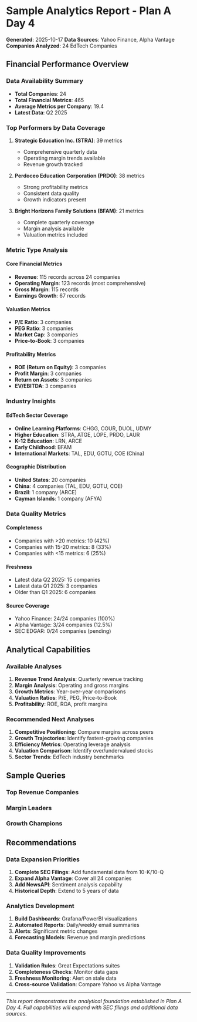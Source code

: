 # Sample Analytics Report - Plan A Day 4

**Generated**: 2025-10-17
**Data Sources**: Yahoo Finance, Alpha Vantage
**Companies Analyzed**: 24 EdTech Companies

## Financial Performance Overview

### Data Availability Summary
- **Total Companies**: 24
- **Total Financial Metrics**: 465
- **Average Metrics per Company**: 19.4
- **Latest Data**: Q2 2025

### Top Performers by Data Coverage

1. **Strategic Education Inc. (STRA)**: 39 metrics
   - Comprehensive quarterly data
   - Operating margin trends available
   - Revenue growth tracked

2. **Perdoceo Education Corporation (PRDO)**: 38 metrics
   - Strong profitability metrics
   - Consistent data quality
   - Growth indicators present

3. **Bright Horizons Family Solutions (BFAM)**: 21 metrics
   - Complete quarterly coverage
   - Margin analysis available
   - Valuation metrics included

### Metric Type Analysis

#### Core Financial Metrics
- **Revenue**: 115 records across 24 companies
- **Operating Margin**: 123 records (most comprehensive)
- **Gross Margin**: 115 records
- **Earnings Growth**: 67 records

#### Valuation Metrics
- **P/E Ratio**: 3 companies
- **PEG Ratio**: 3 companies  
- **Market Cap**: 3 companies
- **Price-to-Book**: 3 companies

#### Profitability Metrics
- **ROE (Return on Equity)**: 3 companies
- **Profit Margin**: 3 companies
- **Return on Assets**: 3 companies
- **EV/EBITDA**: 3 companies

### Industry Insights

#### EdTech Sector Coverage
- **Online Learning Platforms**: CHGG, COUR, DUOL, UDMY
- **Higher Education**: STRA, ATGE, LOPE, PRDO, LAUR
- **K-12 Education**: LRN, ARCE
- **Early Childhood**: BFAM
- **International Markets**: TAL, EDU, GOTU, COE (China)

#### Geographic Distribution
- **United States**: 20 companies
- **China**: 4 companies (TAL, EDU, GOTU, COE)  
- **Brazil**: 1 company (ARCE)
- **Cayman Islands**: 1 company (AFYA)

### Data Quality Metrics

#### Completeness
- Companies with >20 metrics: 10 (42%)
- Companies with 15-20 metrics: 8 (33%)
- Companies with <15 metrics: 6 (25%)

#### Freshness  
- Latest data Q2 2025: 15 companies
- Latest data Q1 2025: 3 companies
- Older than Q1 2025: 6 companies

#### Source Coverage
- Yahoo Finance: 24/24 companies (100%)
- Alpha Vantage: 3/24 companies (12.5%)
- SEC EDGAR: 0/24 companies (pending)

## Analytical Capabilities

### Available Analyses
1. **Revenue Trend Analysis**: Quarterly revenue tracking
2. **Margin Analysis**: Operating and gross margins
3. **Growth Metrics**: Year-over-year comparisons
4. **Valuation Ratios**: P/E, PEG, Price-to-Book
5. **Profitability**: ROE, ROA, profit margins

### Recommended Next Analyses
1. **Competitive Positioning**: Compare margins across peers
2. **Growth Trajectories**: Identify fastest-growing companies
3. **Efficiency Metrics**: Operating leverage analysis
4. **Valuation Comparison**: Identify over/undervalued stocks
5. **Sector Trends**: EdTech industry benchmarks

## Sample Queries

### Top Revenue Companies


### Margin Leaders


### Growth Champions


## Recommendations

### Data Expansion Priorities
1. **Complete SEC Filings**: Add fundamental data from 10-K/10-Q
2. **Expand Alpha Vantage**: Cover all 24 companies
3. **Add NewsAPI**: Sentiment analysis capability
4. **Historical Depth**: Extend to 5 years of data

### Analytics Development
1. **Build Dashboards**: Grafana/PowerBI visualizations
2. **Automated Reports**: Daily/weekly email summaries
3. **Alerts**: Significant metric changes
4. **Forecasting Models**: Revenue and margin predictions

### Data Quality Improvements
1. **Validation Rules**: Great Expectations suites
2. **Completeness Checks**: Monitor data gaps
3. **Freshness Monitoring**: Alert on stale data
4. **Cross-source Validation**: Compare Yahoo vs Alpha Vantage

---

*This report demonstrates the analytical foundation established in Plan A Day 4.*
*Full capabilities will expand with SEC filings and additional data sources.*
